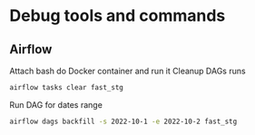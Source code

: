 # Debug tools and commands

## Airflow
Attach bash do Docker container and run it
Cleanup DAGs runs
```bash
airflow tasks clear fast_stg
```
Run DAG for dates range
```bash
airflow dags backfill -s 2022-10-1 -e 2022-10-2 fast_stg
```
